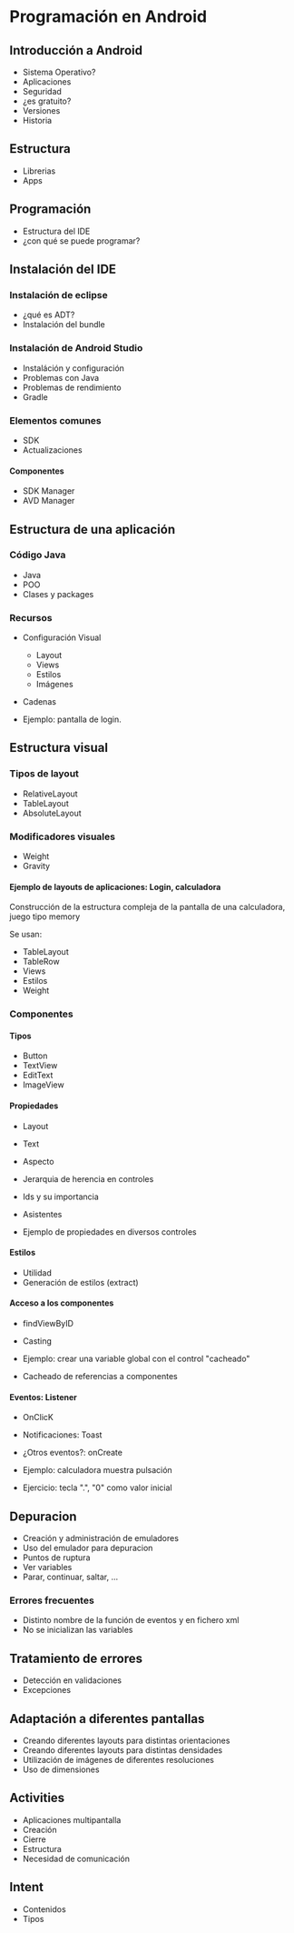 # Programación en Android

## Introducción a Android

* Sistema Operativo?
* Aplicaciones
* Seguridad
* ¿es gratuito?
* Versiones
* Historia

## Estructura

* Librerias
* Apps

## Programación

* Estructura del IDE
* ¿con qué se puede programar?

## Instalación del IDE

### Instalación de eclipse

* ¿qué es ADT?
* Instalación del bundle

### Instalación de Android Studio

* Instaláción y configuración
* Problemas con Java
* Problemas de rendimiento
* Gradle

### Elementos comunes

* SDK
* Actualizaciones

#### Componentes

* SDK Manager
* AVD Manager

## Estructura de una aplicación

### Código Java

* Java
* POO
* Clases y packages

### Recursos

* Configuración Visual
	
	* Layout
	* Views
	* Estilos
	* Imágenes

* Cadenas

* Ejemplo: pantalla de login. 

## Estructura visual

### Tipos de layout

* RelativeLayout
* TableLayout
* AbsoluteLayout

### Modificadores visuales

* Weight
* Gravity

#### Ejemplo de layouts de aplicaciones: Login, calculadora

Construcción de la estructura compleja de la pantalla de una calculadora, juego tipo memory

Se usan:

* TableLayout
* TableRow
* Views
* Estilos
* Weight

### Componentes

#### Tipos

* Button
* TextView
* EditText
* ImageView

#### Propiedades

* Layout
* Text
* Aspecto
* Jerarquia de herencia en controles
* Ids y su importancia
* Asistentes

* Ejemplo de propiedades en diversos controles

#### Estilos

* Utilidad
* Generación de estilos (extract)

#### Acceso a los componentes

* findViewByID
* Casting

* Ejemplo: crear una variable global con el control "cacheado"

* Cacheado de referencias a componentes

#### Eventos: Listener

* OnClicK
* Notificaciones: Toast
* ¿Otros eventos?: onCreate

* Ejemplo: calculadora muestra pulsación
* Ejercicio: tecla ".", "0" como valor inicial

## Depuracion

* Creación y administración de emuladores
* Uso del emulador para depuracion
* Puntos de ruptura
* Ver variables
* Parar, continuar, saltar, ...

### Errores frecuentes

* Distinto nombre de la función de eventos y en fichero xml
* No se inicializan las variables

## Tratamiento de errores

* Detección en validaciones
* Excepciones

## Adaptación a diferentes pantallas

* Creando diferentes layouts para distintas orientaciones
* Creando diferentes layouts para distintas densidades
* Utilización de imágenes de diferentes resoluciones
* Uso de dimensiones

## Activities

* Aplicaciones multipantalla
* Creación
* Cierre
* Estructura
* Necesidad de comunicación

## Intent

* Contenidos
* Tipos

